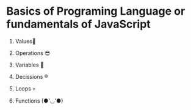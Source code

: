# Basics of Programing Language or fundamentals of JavaScript

1. Values🫥

2. Operations 😎

3. Variables 🤺

4. Decissions ®️

5. Loops 💀

6. Functions (●'◡'●)
